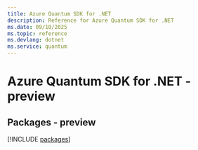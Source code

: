 ```yaml
---
title: Azure Quantum SDK for .NET
description: Reference for Azure Quantum SDK for .NET
ms.date: 09/10/2025
ms.topic: reference
ms.devlang: dotnet
ms.service: quantum
---
```

# Azure Quantum SDK for .NET - preview
## Packages - preview
[!INCLUDE [packages](quantum-index.md)]